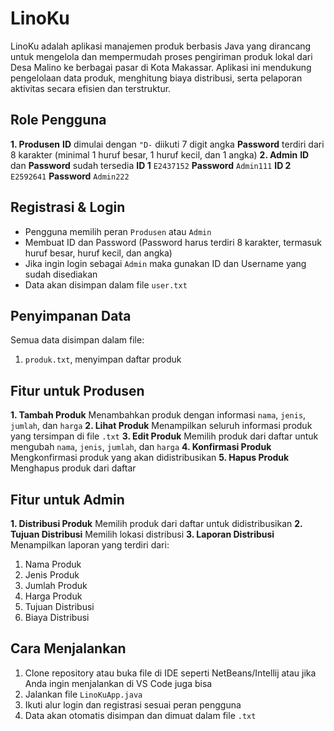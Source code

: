 # LinoKu
LinoKu adalah aplikasi manajemen produk berbasis Java yang dirancang untuk mengelola dan mempermudah proses pengiriman  produk lokal dari Desa Malino ke berbagai pasar di Kota Makassar. Aplikasi ini mendukung pengelolaan data produk, menghitung biaya distribusi, serta pelaporan aktivitas secara efisien dan terstruktur.

## Role Pengguna
**1. Produsen**
**ID** dimulai dengan `"D-` diikuti 7 digit angka
**Password** terdiri dari 8 karakter (minimal 1 huruf besar, 1 huruf kecil, dan 1 angka)
**2. Admin**
**ID** dan **Password** sudah tersedia
**ID 1**  `E2437152` **Password** `Admin111`
**ID 2**  `E2592641` **Password** `Admin222`

## Registrasi & Login
* Pengguna memilih peran `Produsen` atau `Admin`
* Membuat ID dan Password (Password harus terdiri 8 karakter, termasuk huruf besar, huruf kecil, dan angka)
* Jika ingin login sebagai  `Admin` maka gunakan ID dan Username yang sudah disediakan
* Data akan disimpan dalam file `user.txt `

## Penyimpanan Data
Semua data disimpan dalam file:
1. `produk.txt`, menyimpan daftar produk
   

## Fitur untuk Produsen
**1. Tambah Produk**
Menambahkan produk dengan informasi `nama`, `jenis`, `jumlah`, dan `harga`
**2. Lihat Produk**
Menampilkan seluruh informasi produk yang tersimpan di file `.txt`
**3. Edit Produk**
Memilih produk dari daftar untuk mengubah `nama`, `jenis`, `jumlah`, dan `harga`
**4. Konfirmasi Produk**
Mengkonfirmasi produk yang akan didistribusikan
**5. Hapus Produk**
Menghapus produk dari daftar

## Fitur untuk Admin
**1. Distribusi Produk**
Memilih produk dari daftar untuk didistribusikan
**2. Tujuan Distribusi**
Memilih lokasi distribusi
**3. Laporan Distribusi**
Menampilkan laporan yang terdiri dari:
1. Nama Produk
2. Jenis Produk
3. Jumlah Produk
4. Harga Produk
5. Tujuan Distribusi
6. Biaya Distribusi

## Cara Menjalankan
1. Clone repository atau buka file di IDE seperti NetBeans/Intellij atau jika Anda ingin menjalankan di VS Code juga bisa
2. Jalankan file `LinoKuApp.java`
3. Ikuti alur login dan registrasi sesuai peran pengguna
4. Data akan otomatis disimpan dan dimuat dalam file `.txt`

